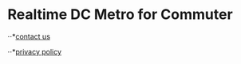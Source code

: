 # Realtime DC Metro for Commuter

⋅⋅*[contact us](https://commute.cc/contact-us/)

⋅⋅*[privacy policy](https://commute.cc/privacy-policy/)
